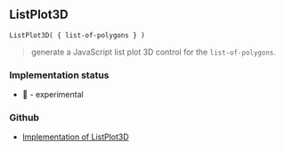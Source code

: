 ## ListPlot3D

```
ListPlot3D( { list-of-polygons } )  
```

> generate a JavaScript list plot 3D control for the `list-of-polygons`.
	  
 






### Implementation status

* &#x1F9EA; - experimental

### Github

* [Implementation of ListPlot3D](https://github.com/axkr/symja_android_library/blob/master/symja_android_library/matheclipse-core/src/main/java/org/matheclipse/core/reflection/system/ListPlot3D.java#L17) 

